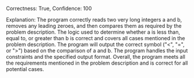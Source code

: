Correctness: True, Confidence: 100

Explanation: The program correctly reads two very long integers a and b, removes any leading zeroes, and then compares them as required by the problem description. The logic used to determine whether a is less than, equal to, or greater than b is correct and covers all cases mentioned in the problem description. The program will output the correct symbol ("<", "=", or ">") based on the comparison of a and b. The program handles the input constraints and the specified output format. Overall, the program meets all the requirements mentioned in the problem description and is correct for all potential cases.